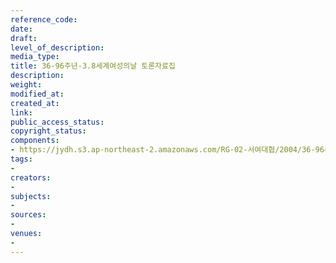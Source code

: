 ```yaml
---
reference_code: 
date: 
draft: 
level_of_description: 
media_type: 
title: 36-96주년-3.8세계여성의날 토론자료집
description: 
weight: 
modified_at: 
created_at: 
link: 
public_access_status: 
copyright_status: 
components:
- https://jydh.s3.ap-northeast-2.amazonaws.com/RG-02-서여대협/2004/36-96주년-3.8세계여성의날+토론자료집.pdf
tags:
- 
creators:
- 
subjects:
- 
sources:
- 
venues:
- 
---
```

